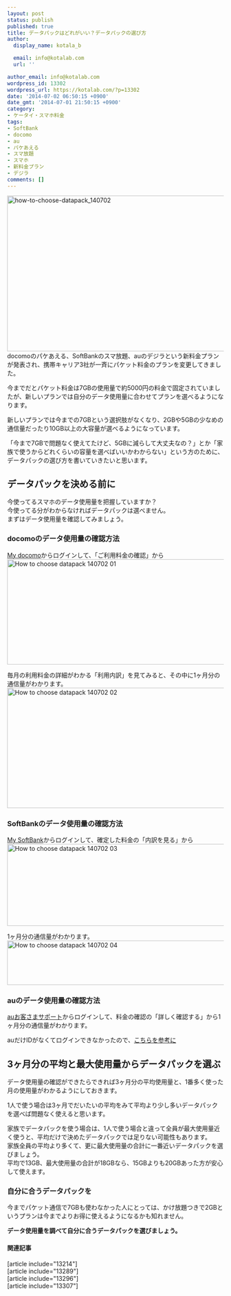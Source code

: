 ```yaml
---
layout: post
status: publish
published: true
title: データパックはどれがいい？データパックの選び方
author:
  display_name: kotala_b

  email: info@kotalab.com
  url: ''

author_email: info@kotalab.com
wordpress_id: 13302
wordpress_url: https://kotalab.com/?p=13302
date: '2014-07-02 06:50:15 +0900'
date_gmt: '2014-07-01 21:50:15 +0900'
category:
- ケータイ・スマホ料金
tags:
- SoftBank
- docomo
- au
- パケあえる
- スマ放題
- スマホ
- 新料金プラン
- デジラ
comments: []
---
```

<p><img src="https://kotalab.com/wp-content/uploads/how-to-choose-datapack_140702-546x361.jpg" alt="how-to-choose-datapack_140702" width="546" height="361" class="alignnone size-large wp-image-13304" /><br />
docomoのパケあえる、SoftBankのスマ放題、auのデジラという新料金プランが発表され、携帯キャリア3社が一斉にパケット料金のプランを変更してきました。</p>
<p>今までだとパケット料金は7GBの使用量で約5000円の料金で固定されていましたが、新しいプランでは自分のデータ使用量に合わせてプランを選べるようになります。</p>
<p>新しいプランでは今までの7GBという選択肢がなくなり、2GBや5GBの少なめの通信量だったり10GB以上の大容量が選べるようになっています。</p>
<p>「<span class="b">今まで7GBで問題なく使えてたけど、5GBに減らして大丈夫なの？</span>」とか「<span class="b">家族で使うからどれくらいの容量を選べばいいかわからない</span>」という方のために、データパックの選び方を書いていきたいと思います。</p>
<!--more-->
<h2>データパックを決める前に</h2>
<p>今使ってるスマホのデータ使用量を把握していますか？<br />
今使ってる分がわからなければデータパックは選べません。<br />
まずはデータ使用量を確認してみましょう。</p>
<h3>docomoのデータ使用量の確認方法</h3>
<p><a href="https://www.nttdocomo.co.jp/mydocomo/" target="_blank">My docomo</a>からログインして、「ご利用料金の確認」から<br />
<img src="https://kotalab.com/wp-content/uploads/how-to-choose-datapack_140702_01.png" alt="How to choose datapack 140702 01" title="how-to-choose-datapack_140702_01.png" border="0" width="548" height="244" /></p>
<p>毎月の利用料金の詳細がわかる「利用内訳」を見てみると、その中に1ヶ月分の通信量がわかります。<br />
<img src="https://kotalab.com/wp-content/uploads/how-to-choose-datapack_140702_02.png" alt="How to choose datapack 140702 02" title="how-to-choose-datapack_140702_02.png" border="0" width="548" height="279" /></p>
<h3>SoftBankのデータ使用量の確認方法</h3>
<p><a href="https://my.softbank.jp/msb/d/top" target="_blank">My SoftBank</a>からログインして、確定した料金の「内訳を見る」から<br />
<img src="https://kotalab.com/wp-content/uploads/how-to-choose-datapack_140702_03.png" alt="How to choose datapack 140702 03" title="how-to-choose-datapack_140702_03.png" border="0" width="548" height="190" /></p>
<p>1ヶ月分の通信量がわかります。<br />
<img src="https://kotalab.com/wp-content/uploads/how-to-choose-datapack_140702_04.png" alt="How to choose datapack 140702 04" title="how-to-choose-datapack_140702_04.png" border="0" width="548" height="103" /></p>
<h3>auのデータ使用量の確認方法</h3>
<p><a href="https://cs.kddi.com/" target="_blank">auお客さまサポート</a>からログインして、料金の確認の「詳しく確認する」から1ヶ月分の通信量がわかります。</p>
<p>auだけIDがなくてログインできなかったので、<a href="https://cs.kddi.com/support/waribiki/kakunin/riyou_kakunin.html" target="_blank">こちらを参考に</a></p>
<h2>3ヶ月分の平均と最大使用量からデータパックを選ぶ</h2>
<p>データ使用量の確認ができたらできれば3ヶ月分の平均使用量と、1番多く使った月の使用量がわかるようにしておきます。</p>
<p>1人で使う場合は3ヶ月でだいたいの平均をみて平均より少し多いデータパックを選べば問題なく使えると思います。</p>
<p>家族でデータパックを使う場合は、1人で使う場合と違って全員が最大使用量近く使うと、平均だけで決めたデータパックでは足りない可能性もあります。<br />
家族全員の平均より多くて、更に最大使用量の合計に一番近いデータパックを選びましょう。<br />
平均で13GB、<span class="b">最大使用量の合計が18GBなら、15GBよりも20GBあった方が安心して使えます。</span></p>
<h3>自分に合うデータパックを</h3>
<p>今までパケット通信で7GBも使わなかった人にとっては、かけ放題つきで2GBというプランは今までよりお得に使えるようになるかも知れません。</p>
<p><strong>データ使用量を調べて自分に合うデータパックを選びましょう。</strong></p>
<h4 class="rel">関連記事</h4>
<p>[article include="13214"]<br />
[article include="13289"]<br />
[article include="13296"]<br />
[article include="13307"]</p>
